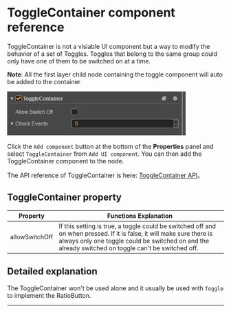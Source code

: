 # ToggleContainer component reference

ToggleContainer is not a visiable UI component but a way to modify the behavior of a set of Toggles.
Toggles that belong to the same group could only have one of them to be switched on at a time.

**Note**: All the first layer child node containing the toggle component will auto be added to the container

![toggle-container](./toggle/toggle-container.png)

Click the `Add component` button at the bottom of the **Properties** panel and select `ToggleContainer` from `Add UI component`. You can then add the ToggleContainer component to the node.

The API reference of ToggleContainer is here: [ToggleContainer API](../../../api/en/classes/ToggleContainer.html)。

## ToggleContainer property

| Property       |   Functions Explanation
| -------------- | ----------- |
| allowSwitchOff | If this setting is true, a toggle could be switched off and on when pressed. If it is false, it will make sure there is always only one toggle could be switched on and the already switched on toggle can't be switched off.

## Detailed explanation

The ToggleContainer won't be used alone and it usually be used with `Toggle` to implement the RatioButton.

---
